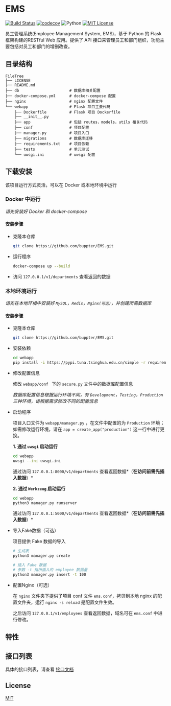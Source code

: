 # EMS
[![Build Status](https://www.travis-ci.org/buppter/EMS.svg?branch=master)](https://www.travis-ci.org/buppter/EMS)
[![codecov](https://codecov.io/gh/buppter/EMS/branch/master/graph/badge.svg)](https://codecov.io/gh/buppter/EMS)
![Python](https://img.shields.io/badge/Python-3.6-orange.svg)
[![MIT License][license-shield]][license-url]

员工管理系统(Employee Management System, EMS)，基于 Python 的 Flask 框架构建的RESTful Web 应用。提供了 API 接口来管理员工和部门组织，功能主要包括对员工和部门的增删改查。

## 目录结构

```shell
FileTree
├── LICENSE
├── README.md
├── db						# 数据库相关配置
├── docker-compose.yml		# docker-compose 配置
├── nginx					# nginx 配置文件
└── webapp					# Flask 项目主要代码
    ├── Dockerfile		    # Flask 项目 Dockerfile 
    ├── __init__.py
    ├── app					# 包括 routes，models，utils 相关代码
    ├── conf				# 项目配置
    ├── manager.py			# 项目入口
    ├── migrations			# 数据库迁移
    ├── requirements.txt	# 项目依赖
    ├── tests				# 单元测试
    └── uwsgi.ini			# uwsgi 配置
```

## 下载安装

该项目运行方式灵活，可以在 Docker 或本地环境中运行

### Docker 中运行

*请先安装好 Docker 和 docker-compose*

#### 安装步骤

- 克隆本仓库

  ```bash
  git clone https://github.com/buppter/EMS.git
  ```

- 运行程序

  ```bash
  docker-compose up --build
  ```

- 访问 `127.0.0.1/v1/departments` 查看返回的数据

### 本地环境运行

*请先在本地环境中安装好 `MySQL`，`Redis`，`Nginx(可选)`，并创建所需数据库*

#### 安装步骤

- 克隆本仓库

  ```bash
  git clone https://github.com/buppter/EMS.git
  ```

- 安装依赖

  ```bash
  cd webapp
  pip install -i https://pypi.tuna.tsinghua.edu.cn/simple -r requirements.txt
  ```

- 修改配置信息

   修改 `webapp/conf ` 下的 `secure.py` 文件中的数据库配置信息

  *数据库配置信息根据运行环境不同，有 `Development`，`Testing`，`Production` 三种环境，请根据需求修改不同的配置信息*

- 启动程序

  项目入口文件为 `webapp/manager.py` ，在文件中配置的为 `Production` 环境；如需修改运行环境，请在 `app = create_app("production")` 这一行中进行更换。

  **1. 通过 `uwsgi` 启动运行**

  ```bash
  cd webapp
  uwsgi --ini uwsgi.ini
  ```

  通过访问 `127.0.0.1:8000/v1/departments` 查看返回数据*（**在访问前需先插入数据**）*

  **2. 通过 `Werkzeug` 启动运行**

  ```bash
  cd webapp
  python3 manager.py runserver
  ```

  通过访问 `127.0.0.1:5000/v1/departments` 查看返回数据*（**在访问前需先插入数据**）*

- 导入Fake数据（可选）

  项目提供 Fake 数据的导入

  ```bash
  # 生成表
  python3 manager.py create
  
  # 插入 Fake 数据
  # 参数 -t 指所插入的 employee 数据量
  python3 manager.py insert -t 100
  ```

- 配置Nginx（可选）

  在 `nginx` 文件夹下提供了项目 conf 文件 `ems.conf`，拷贝到本地 nginx 的配置文件夹，运行 `nginx -s reload` 是配置文件生效。

  之后访问 `127.0.0.1/v1/employees` 查看返回数据，域名可在 `ems.conf` 中进行修改。

## 特性



## 接口列表

具体的接口列表，请查看 [接口文档](https://github.com/buppter/EMS/blob/master/webapp/README.md)

## License

[MIT][license-url]



[license-shield]: https://img.shields.io/github/license/buppter/EMS.svg
[license-url]: https://github.com/buppter/EMS/blob/master/LICENSE

